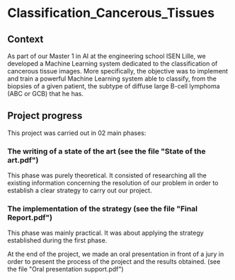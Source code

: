 # Classification_Cancerous_Tissues

## Context

As part of our Master 1 in AI at the engineering school ISEN Lille, we developed a Machine Learning system dedicated to the classification of cancerous tissue images. More specifically, the objective was to implement and train a powerful Machine Learning system able to classify, from the biopsies of a given patient, the subtype of diffuse large B-cell lymphoma (ABC or GCB) that he has.

## Project progress

This project was carried out in 02 main phases:

### The writing of a state of the art (see the file "State of the art.pdf")

This phase was purely theoretical. It consisted of researching all the existing information concerning the resolution of our problem in order to establish a clear strategy to carry out our project.

### The implementation of the strategy (see the file "Final Report.pdf")

This phase was mainly practical. It was about applying the strategy established during the first phase.

At the end of the project, we made an oral presentation in front of a jury in order to present the process of the project and the results obtained. (see the file "Oral presentation support.pdf")

